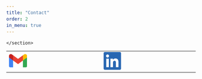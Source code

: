```yaml
---
title: "Contact"
order: 2
in_menu: true
---
```

<section class="contact">
      
    </section>  
<table>
<tr>
<td><a href="mailto:victorchevalier503@gmail.com"><img src="images/Gmail_Icon.png" alt="logo gmail" style="width:20%;height:20%;"></a></td> 
<td><a href="https://www.linkedin.com/in/victor-chevaliertai/"><img src="images/Linkedin.png" alt="logo linkedin" style="width:20%;height:20%;"> </a></td>
</tr>
</table> 